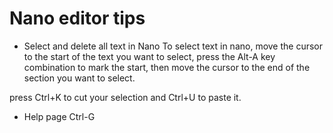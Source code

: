 # Nano editor tips

- Select and delete all text in Nano
To select text in nano, move the cursor to the start of the text you want to select, 
press the Alt-A key combination to mark the start, 
then move the cursor to the end of the section you want to select.

press Ctrl+K to cut your selection and Ctrl+U to paste it.

- Help page
Ctrl-G
